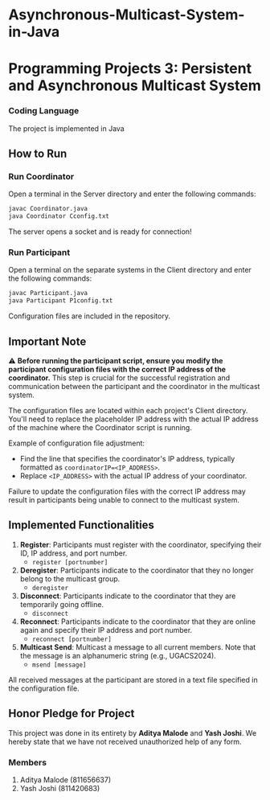 # Asynchronous-Multicast-System-in-Java

# Programming Projects 3: Persistent and Asynchronous Multicast System


### Coding Language

The project is implemented in Java 

## How to Run

### Run Coordinator

Open a terminal in the Server directory and enter the following commands:

```bash
javac Coordinator.java
java Coordinator Cconfig.txt
```

The server opens a socket and is ready for connection!

### Run Participant

Open a terminal on the separate systems in the Client directory and enter the following commands:

```bash
javac Participant.java
java Participant P1config.txt
```

Configuration files are included in the repository.
## Important Note

:warning: **Before running the participant script, ensure you modify the participant configuration files with the correct IP address of the coordinator.** This step is crucial for the successful registration and communication between the participant and the coordinator in the multicast system.

The configuration files are located within each project's Client directory. You'll need to replace the placeholder IP address with the actual IP address of the machine where the Coordinator script is running.

Example of configuration file adjustment:
- Find the line that specifies the coordinator's IP address, typically formatted as `coordinatorIP=<IP_ADDRESS>`.
- Replace `<IP_ADDRESS>` with the actual IP address of your coordinator.

Failure to update the configuration files with the correct IP address may result in participants being unable to connect to the multicast system.

## Implemented Functionalities

1. **Register**: Participants must register with the coordinator, specifying their ID, IP address, and port number.
    - `register [portnumber]`
2. **Deregister**: Participants indicate to the coordinator that they no longer belong to the multicast group.
    - `deregister`
3. **Disconnect**: Participants indicate to the coordinator that they are temporarily going offline.
    - `disconnect`
4. **Reconnect**: Participants indicate to the coordinator that they are online again and specify their IP address and port number.
    - `reconnect [portnumber]`
5. **Multicast Send**: Multicast a message to all current members. Note that the message is an alphanumeric string (e.g., UGACS2024).
    - `msend [message]`

All received messages at the participant are stored in a text file specified in the configuration file.


## Honor Pledge for Project

This project was done in its entirety by **Aditya Malode** and **Yash Joshi**. We hereby state that we have not received unauthorized help of any form.

### Members

1. Aditya Malode (811656637)
2. Yash Joshi (811420683)
```


